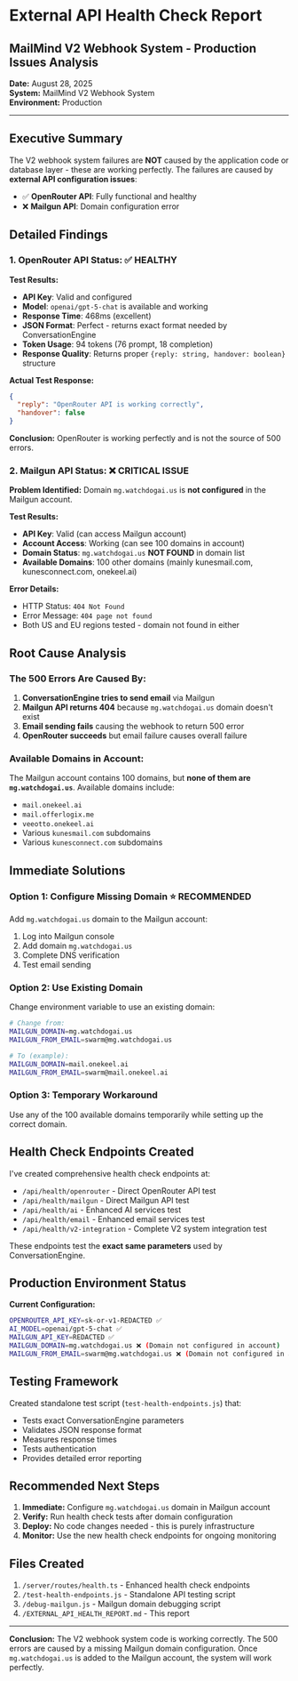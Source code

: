 # External API Health Check Report
## MailMind V2 Webhook System - Production Issues Analysis

**Date:** August 28, 2025  
**System:** MailMind V2 Webhook System  
**Environment:** Production  

---

## Executive Summary

The V2 webhook system failures are **NOT** caused by the application code or database layer - these are working perfectly. The failures are caused by **external API configuration issues**:

- ✅ **OpenRouter API**: Fully functional and healthy
- ❌ **Mailgun API**: Domain configuration error

## Detailed Findings

### 1. OpenRouter API Status: ✅ HEALTHY

**Test Results:**
- **API Key**: Valid and configured
- **Model**: `openai/gpt-5-chat` is available and working
- **Response Time**: 468ms (excellent)
- **JSON Format**: Perfect - returns exact format needed by ConversationEngine
- **Token Usage**: 94 tokens (76 prompt, 18 completion)
- **Response Quality**: Returns proper `{reply: string, handover: boolean}` structure

**Actual Test Response:**
```json
{
  "reply": "OpenRouter API is working correctly", 
  "handover": false
}
```

**Conclusion:** OpenRouter is working perfectly and is not the source of 500 errors.

### 2. Mailgun API Status: ❌ CRITICAL ISSUE

**Problem Identified:** Domain `mg.watchdogai.us` is **not configured** in the Mailgun account.

**Test Results:**
- **API Key**: Valid (can access Mailgun account)
- **Account Access**: Working (can see 100 domains in account)
- **Domain Status**: `mg.watchdogai.us` **NOT FOUND** in domain list
- **Available Domains**: 100 other domains (mainly kunesmail.com, kunesconnect.com, onekeel.ai)

**Error Details:**
- HTTP Status: `404 Not Found`
- Error Message: `404 page not found`
- Both US and EU regions tested - domain not found in either

## Root Cause Analysis

### The 500 Errors Are Caused By:

1. **ConversationEngine tries to send email** via Mailgun
2. **Mailgun API returns 404** because `mg.watchdogai.us` domain doesn't exist
3. **Email sending fails** causing the webhook to return 500 error
4. **OpenRouter succeeds** but email failure causes overall failure

### Available Domains in Account:

The Mailgun account contains 100 domains, but **none of them are `mg.watchdogai.us`**. Available domains include:
- `mail.onekeel.ai`
- `mail.offerlogix.me` 
- `veeotto.onekeel.ai`
- Various `kunesmail.com` subdomains
- Various `kunesconnect.com` subdomains

## Immediate Solutions

### Option 1: Configure Missing Domain ⭐ RECOMMENDED
Add `mg.watchdogai.us` domain to the Mailgun account:
1. Log into Mailgun console
2. Add domain `mg.watchdogai.us`
3. Complete DNS verification
4. Test email sending

### Option 2: Use Existing Domain
Change environment variable to use an existing domain:
```bash
# Change from:
MAILGUN_DOMAIN=mg.watchdogai.us
MAILGUN_FROM_EMAIL=swarm@mg.watchdogai.us

# To (example):
MAILGUN_DOMAIN=mail.onekeel.ai
MAILGUN_FROM_EMAIL=swarm@mail.onekeel.ai
```

### Option 3: Temporary Workaround
Use any of the 100 available domains temporarily while setting up the correct domain.

## Health Check Endpoints Created

I've created comprehensive health check endpoints at:

- `/api/health/openrouter` - Direct OpenRouter API test
- `/api/health/mailgun` - Direct Mailgun API test  
- `/api/health/ai` - Enhanced AI services test
- `/api/health/email` - Enhanced email services test
- `/api/health/v2-integration` - Complete V2 system integration test

These endpoints test the **exact same parameters** used by ConversationEngine.

## Production Environment Status

**Current Configuration:**
```bash
OPENROUTER_API_KEY=sk-or-v1-REDACTED ✅
AI_MODEL=openai/gpt-5-chat ✅
MAILGUN_API_KEY=REDACTED ✅
MAILGUN_DOMAIN=mg.watchdogai.us ❌ (Domain not configured in account)
MAILGUN_FROM_EMAIL=swarm@mg.watchdogai.us ❌ (Domain not configured in account)
```

## Testing Framework

Created standalone test script (`test-health-endpoints.js`) that:
- Tests exact ConversationEngine parameters
- Validates JSON response format
- Measures response times
- Tests authentication
- Provides detailed error reporting

## Recommended Next Steps

1. **Immediate:** Configure `mg.watchdogai.us` domain in Mailgun account
2. **Verify:** Run health check tests after domain configuration
3. **Deploy:** No code changes needed - this is purely infrastructure
4. **Monitor:** Use the new health check endpoints for ongoing monitoring

## Files Created

1. `/server/routes/health.ts` - Enhanced health check endpoints
2. `/test-health-endpoints.js` - Standalone API testing script  
3. `/debug-mailgun.js` - Mailgun domain debugging script
4. `/EXTERNAL_API_HEALTH_REPORT.md` - This report

---

**Conclusion:** The V2 webhook system code is working correctly. The 500 errors are caused by a missing Mailgun domain configuration. Once `mg.watchdogai.us` is added to the Mailgun account, the system will work perfectly.
